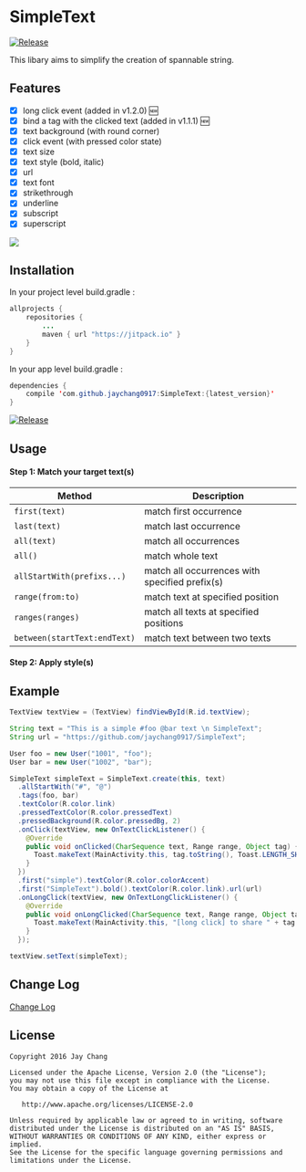 # SimpleText

[![Release](https://jitpack.io/v/jaychang0917/SimpleText.svg)](https://jitpack.io/#jaychang0917/SimpleText)

This libary aims to simplify the creation of spannable string.

## Features
- [x] long click event (added in v1.2.0) 🆕
- [x] bind a tag with the clicked text (added in v1.1.1) 🆕
- [x] text background (with round corner)
- [x] click event (with pressed color state)
- [x] text size
- [x] text style (bold, italic)
- [x] url
- [x] text font
- [x] strikethrough
- [x] underline
- [x] subscript
- [x] superscript

![](https://github.com/jaychang0917/SimpleText/blob/master/SimpleText_v1_2_0.gif)

## Installation
In your project level build.gradle :

```java
allprojects {
    repositories {
        ...
        maven { url "https://jitpack.io" }
    }
}
```

In your app level build.gradle :

```java
dependencies {
    compile 'com.github.jaychang0917:SimpleText:{latest_version}'
}
```
[![Release](https://jitpack.io/v/jaychang0917/SimpleText.svg)](https://jitpack.io/#jaychang0917/SimpleText)

## Usage
#### Step 1: Match your target text(s)
| Method                       | Description                                     |
| -------------                | ----------------------------------------------- |
| `first(text)`                | match first occurrence                          |
| `last(text)`                 | match last occurrence                           |
| `all(text)`                  | match all occurrences                           |
| `all()`                      | match whole text                                |
| `allStartWith(prefixs...)`   | match all occurrences with specified prefix(s)  |
| `range(from:to)`             | match text at specified position                |
| `ranges(ranges)`             | match all texts at specified positions          |
| `between(startText:endText)` | match text between two texts                    |

#### Step 2: Apply style(s)

## Example
```java
TextView textView = (TextView) findViewById(R.id.textView);

String text = "This is a simple #foo @bar text \n SimpleText";
String url = "https://github.com/jaychang0917/SimpleText";

User foo = new User("1001", "foo");
User bar = new User("1002", "bar");

SimpleText simpleText = SimpleText.create(this, text)
  .allStartWith("#", "@")
  .tags(foo, bar)
  .textColor(R.color.link)
  .pressedTextColor(R.color.pressedText)
  .pressedBackground(R.color.pressedBg, 2)
  .onClick(textView, new OnTextClickListener() {
    @Override
    public void onClicked(CharSequence text, Range range, Object tag) {
      Toast.makeText(MainActivity.this, tag.toString(), Toast.LENGTH_SHORT).show();
    }
  })
  .first("simple").textColor(R.color.colorAccent)
  .first("SimpleText").bold().textColor(R.color.link).url(url)
  .onLongClick(textView, new OnTextLongClickListener() {
    @Override
    public void onLongClicked(CharSequence text, Range range, Object tag) {
      Toast.makeText(MainActivity.this, "[long click] to share " + tag.toString(), Toast.LENGTH_SHORT).show();
    }
  });

textView.setText(simpleText);
```

## Change Log
[Change Log](https://github.com/jaychang0917/SimpleText/blob/master/CHANGLOG.md)

## License
```
Copyright 2016 Jay Chang

Licensed under the Apache License, Version 2.0 (the "License");
you may not use this file except in compliance with the License.
You may obtain a copy of the License at

   http://www.apache.org/licenses/LICENSE-2.0

Unless required by applicable law or agreed to in writing, software
distributed under the License is distributed on an "AS IS" BASIS,
WITHOUT WARRANTIES OR CONDITIONS OF ANY KIND, either express or implied.
See the License for the specific language governing permissions and
limitations under the License.
```
